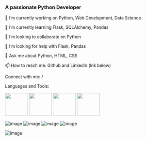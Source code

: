 ### A passionate Python Developer
🔭 I’m currently working on Python, Web Development, Data Science

🌱 I’m currently learning Flask, SQLAlchemy, Pandas

👯 I’m looking to collaborate on Python

🤝 I’m looking for help with Flask, Pandas

💬 Ask me about Python, HTML, CSS

📫 How to reach me: Github and LinkedIn (lnk below)

Connect with me:
/

Languages and Tools:

<img src="https://user-images.githubusercontent.com/90317417/234561252-0f0c6f8e-3fbc-4c9f-975d-c1e07621f830.png" width="75" height="75"> <img src="https://user-images.githubusercontent.com/90317417/234561435-77b6e993-5384-4a9e-88ea-48603731b75a.png" width="75" height="75"> <img src="https://user-images.githubusercontent.com/90317417/234561582-35ee7d0f-55ff-41b0-957b-15fe3c9bb87b.png" width="75" height="75"> <img src="https://user-images.githubusercontent.com/90317417/234561615-649d551f-dabc-4aca-8f3b-6a4c2cbff2a6.png" width="75" height="75">

![image](https://user-images.githubusercontent.com/90317417/234561252-0f0c6f8e-3fbc-4c9f-975d-c1e07621f830.png) ![image](https://user-images.githubusercontent.com/90317417/234561435-77b6e993-5384-4a9e-88ea-48603731b75a.png) ![image](https://user-images.githubusercontent.com/90317417/234561582-35ee7d0f-55ff-41b0-957b-15fe3c9bb87b.png) ![image](https://user-images.githubusercontent.com/90317417/234561615-649d551f-dabc-4aca-8f3b-6a4c2cbff2a6.png)

![image](https://user-images.githubusercontent.com/90317417/234561252-0f0c6f8e-3fbc-4c9f-975d-c1e07621f830.png)
<!--
**FraneCal/FraneCal** is a ✨ _special_ ✨ repository because its `README.md` (this file) appears on your GitHub profile.

Here are some ideas to get you started:

- 🔭 I’m currently working on ...
- 🌱 I’m currently learning ...
- 👯 I’m looking to collaborate on ...
- 🤔 I’m looking for help with ...
- 💬 Ask me about ...
- 📫 How to reach me: ...
- 😄 Pronouns: ...
- ⚡ Fun fact: ...
-->
